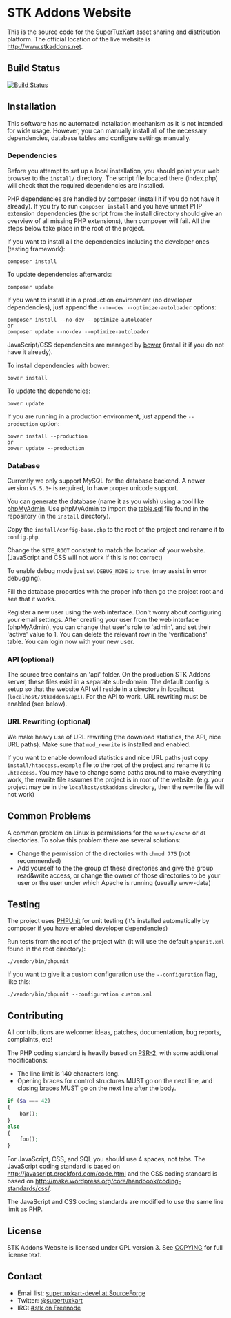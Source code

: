 # STK Addons Website
This is the source code for the SuperTuxKart asset sharing and distribution
platform. The official location of the live website is http://www.stkaddons.net.

## Build Status
[![Build Status](https://travis-ci.org/leyyin/stkaddons.svg?branch=master)](https://travis-ci.org/leyyin/stkaddons)


## Installation
This software has no automated installation mechanism as it is not intended for wide
usage. However, you can manually install all of the necessary dependencies, database tables and
configure settings manually.

### Dependencies
Before you attempt to set up a local installation, you should point your web browser to the `install/` directory.
The script file located there (index.php) will check that the required dependencies are installed.

PHP dependencies are handled by [composer](https://getcomposer.org/) (install it if you do not have it already).
If you try to run `composer install` and you have unmet PHP extension dependencies
(the script from the install directory should give an overview of all missing PHP extensions), then composer will fail.
All the steps below take place in the root of the project.

If you want to install all the dependencies including the developer ones (testing framework):

    composer install

To update dependencies afterwards:

    composer update


If you want to install it in a production environment (no developer dependencies),
just append the `--no-dev --optimize-autoloader` options:

    composer install --no-dev --optimize-autoloader
    or
    composer update --no-dev --optimize-autoloader


JavaScript/CSS dependencies are managed by [bower](http://bower.io/) (install it if you do not have it already).

To install dependencies with bower:

    bower install

To update the dependencies:

    bower update

If you are running in a production environment, just append the `--production` option:

    bower install --production
    or
    bower update --production


### Database
Currently we only support MySQL for the database backend. A newer version `v5.5.3+` is required, to have proper unicode support.

You can generate the database (name it as you wish) using a tool like [phpMyAdmin](http://www.phpmyadmin.net/home_page/index.php).
Use phpMyAdmin to import the [table.sql](install/table.sql) file found in the repository (in the `install` directory).

Copy the `install/config-base.php` to the root of the project and rename it to `config.php`.

Change the `SITE_ROOT` constant to match the location of your website.(JavaScript and CSS will not work if this is not correct)

To enable debug mode just set `DEBUG_MODE` to `true`. (may assist in error debugging).

Fill the database properties with the proper info then go the project root and see that it works.

Register a new user using the web interface. Don't worry about configuring your email settings.
After creating your user from the web interface (phpMyAdmin), you can change that user's role to 'admin', and set their 'active' value to 1.
You can delete the relevant row in the 'verifications' table. You can login now with your new user.

### API (optional)
The source tree contains an 'api' folder. On the production STK Addons server, these files exist in a separate sub-domain.
The default config is setup so that the website API will reside in a directory in localhost (`localhost/stkaddons/api`).
For the API to work, URL rewriting must be enabled (see below).

### URL Rewriting (optional)
We make heavy use of URL rewriting (the download statistics, the API, nice URL paths). Make sure that `mod_rewrite` is installed and enabled.

If you want to enable download statistics and nice URL paths just copy `install/htaccess.example` file to the root of the project
and rename it to `.htaccess`. You may have to change some paths around to make everything work, the rewrite file assumes the project is in root
of the website. (e.g. your project may be in the `localhost/stkaddons` directory, then the rewrite file will not work)

## Common Problems

A common problem on Linux is permissions for the `assets/cache` or `dl` directories.
To solve this problem there are several solutions:
* Change the permission of the directories with `chmod 775` (not recommended)
* Add yourself to the the group of these directories and give the group read&write access, or change the owner of those directories
to be your user or the user under which Apache is running (usually www-data)


## Testing
The project uses [PHPUnit](http://phpunit.de/) for unit testing (it's installed automatically by composer if you have enabled developer dependencies)

Run tests from the root of the project with (it will use the default `phpunit.xml` found in the root directory):

    ./vendor/bin/phpunit

If you want to give it a custom configuration use the `--configuration` flag, like this:

    ./vendor/bin/phpunit --configuration custom.xml

## Contributing
All contributions are welcome: ideas, patches, documentation, bug reports, complaints, etc!

The PHP coding standard is heavily based on [PSR-2](http://www.php-fig.org/psr/psr-2/), with some additional modifications:
* The line limit is 140 characters long.
* Opening braces for control structures MUST go on the next line, and closing braces MUST go on the next line after the body.
```php
if ($a === 42)
{
    bar();
}
else
{
    foo();
}
```

For JavaScript, CSS, and SQL you should use 4 spaces, not tabs.
The JavaScript coding standard is based on http://javascript.crockford.com/code.html and the
CSS coding standard is based on http://make.wordpress.org/core/handbook/coding-standards/css/.

The JavaScript and CSS coding standards are modified to use the same line limit as PHP.

## License
STK Addons Website is licensed under GPL version 3. See [COPYING](COPYING) for full license text.

## Contact
* Email list: [supertuxkart-devel at SourceForge](http://sourceforge.net/p/supertuxkart/mailman/supertuxkart-devel/)
* Twitter: [@supertuxkart](https://twitter.com/supertuxkart)
* IRC: [#stk on Freenode](https://webchat.freenode.net/?channels=#stk)

